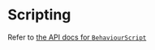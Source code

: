 # Scripting

Refer to [the API docs for `BehaviourScript`](https://ducktapeengine.github.io/API/class_d_t_1_1_behaviour_script.html#details)